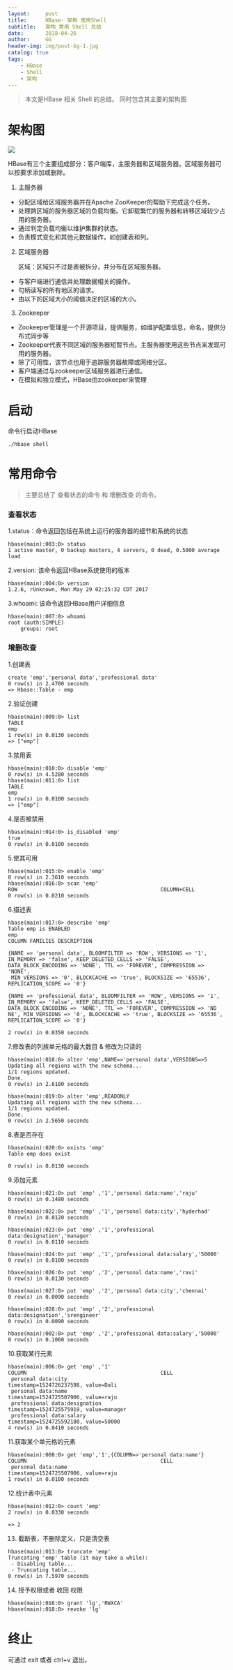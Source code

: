 ```yaml
---
layout:     post
title:      HBase- 架构 常用Shell
subtitle:   架构 常用 Shell 总结
date:       2018-04-26
author:     GG
header-img: img/post-bg-1.jpg
catalog: true
tags:
    - HBase
	- Shell
    - 架构
---
```




>  
>  本文是HBase 相关 Shell 的总结。
>  同时包含其主要的架构图
> 

#   架构图
![](E:/git/gg-lige.github.io/img/post-2018-04-26.jpg)

HBase有三个主要组成部分：客户端库，主服务器和区域服务器。区域服务器可以按要求添加或删除。

1. 主服务器
- 分配区域给区域服务器并在Apache ZooKeeper的帮助下完成这个任务。
- 处理跨区域的服务器区域的负载均衡。它卸载繁忙的服务器和转移区域较少占用的服务器。
- 通过判定负载均衡以维护集群的状态。
- 负责模式变化和其他元数据操作，如创建表和列。
2. 区域服务器

   区域：区域只不过是表被拆分，并分布在区域服务器。
- 与客户端进行通信并处理数据相关的操作。
- 句柄读写的所有地区的请求。
- 由以下的区域大小的阈值决定的区域的大小。
3. Zookeeper
- Zookeeper管理是一个开源项目，提供服务，如维护配置信息，命名，提供分布式同步等
- Zookeeper代表不同区域的服务器短暂节点。主服务器使用这些节点来发现可用的服务器。
- 除了可用性，该节点也用于追踪服务器故障或网络分区。
- 客户端通过与zookeeper区域服务器进行通信。
- 在模拟和独立模式，HBase由zookeeper来管理

#	启动
命令行启动HBase
```
./hbase shell
```

#   常用命令
> 主要总结了 查看状态的命令 和 增删改查 的命令。

###	查看状态
1.status：命令返回包括在系统上运行的服务器的细节和系统的状态
```
hbase(main):003:0> status
1 active master, 0 backup masters, 4 servers, 0 dead, 0.5000 average load
```
2.version: 该命令返回HBase系统使用的版本
```
hbase(main):004:0> version
1.2.6, rUnknown, Mon May 29 02:25:32 CDT 2017
```
3.whoami: 该命令返回HBase用户详细信息
```
hbase(main):007:0> whoami
root (auth:SIMPLE)
    groups: root
```
###	增删改查
1.创建表
```
create 'emp','personal data','professional data'
0 row(s) in 2.4700 seconds
=> Hbase::Table - emp
```
2.验证创建
```
hbase(main):009:0> list
TABLE                  
emp                            
1 row(s) in 0.0130 seconds
=> ["emp"]
```
3.禁用表
```
hbase(main):010:0> disable 'emp'
0 row(s) in 4.5280 seconds
hbase(main):011:0> list
TABLE                           
emp                           
1 row(s) in 0.0100 seconds
=> ["emp"]
```
4.是否被禁用
```
hbase(main):014:0> is_disabled 'emp'
true                             
0 row(s) in 0.0100 seconds
```
5.使其可用
```
hbase(main):015:0> enable 'emp'
0 row(s) in 2.3610 seconds
hbase(main):016:0> scan 'emp'
ROW                                              COLUMN+CELL
0 row(s) in 0.0210 seconds
```
6.描述表
```
hbase(main):017:0> describe 'emp'
Table emp is ENABLED                            
emp                             
COLUMN FAMILIES DESCRIPTION     

{NAME => 'personal data', BLOOMFILTER => 'ROW', VERSIONS => '1', IN_MEMORY => 'false', KEEP_DELETED_CELLS => 'FALSE', DATA_BLOCK_ENCODING => 'NONE', TTL => 'FOREVER', COMPRESSION => 'NONE',
 MIN_VERSIONS => '0', BLOCKCACHE => 'true', BLOCKSIZE => '65536', REPLICATION_SCOPE => '0'}    

{NAME => 'professional data', BLOOMFILTER => 'ROW', VERSIONS => '1', IN_MEMORY => 'false', KEEP_DELETED_CELLS => 'FALSE', DATA_BLOCK_ENCODING => 'NONE', TTL => 'FOREVER', COMPRESSION => 'NO
NE', MIN_VERSIONS => '0', BLOCKCACHE => 'true', BLOCKSIZE => '65536', REPLICATION_SCOPE => '0'}   

2 row(s) in 0.0350 seconds
```
7.修改表的列族单元格的最大数目 & 修改为只读的
```
hbase(main):018:0> alter 'emp',NAME=>'personal data',VERSIONS=>5
Updating all regions with the new schema...
1/1 regions updated.
Done.
0 row(s) in 2.6180 seconds

hbase(main):019:0> alter 'emp',READONLY
Updating all regions with the new schema...
1/1 regions updated.
Done.
0 row(s) in 2.5650 seconds
```
8.表是否存在
```
hbase(main):020:0> exists 'emp'
Table emp does exist 

0 row(s) in 0.0130 seconds
```
9.添加元素
```
hbase(main):021:0> put 'emp' ,'1','personal data:name','raju'
0 row(s) in 0.1480 seconds

hbase(main):022:0> put 'emp' ,'1','personal data:city','hyderhad'
0 row(s) in 0.0120 seconds

hbase(main):023:0> put 'emp' ,'1','professional data:designation','manager'
0 row(s) in 0.0110 seconds

hbase(main):024:0> put 'emp' ,'1','professional data:salary','50000'
0 row(s) in 0.0100 seconds

hbase(main):026:0> put 'emp' ,'2','personal data:name','ravi'
0 row(s) in 0.0130 seconds

hbase(main):027:0> put 'emp' ,'2','personal data:city','chennai'
0 row(s) in 0.0090 seconds

hbase(main):028:0> put 'emp' ,'2','professional data:designation','srengineer'
0 row(s) in 0.0090 seconds

hbase(main):002:0> put 'emp' ,'2','professional data:salary','50000'
0 row(s) in 0.1060 seconds
```
10.获取某行元素
```
hbase(main):006:0> get 'emp' ,'1'
COLUMN                                           CELL                                                     
 personal data:city                              timestamp=1524726237598, value=Dali                                                                                                         
 personal data:name                              timestamp=1524725507906, value=raju                                                                                                         
 professional data:designation                   timestamp=1524725575919, value=manager                                                                                                      
 professional data:salary                        timestamp=1524725592180, value=50000                                                                                                        
4 row(s) in 0.0410 seconds
```
11.获取某个单元格的元素
```
hbase(main):008:0> get 'emp','1',{COLUMN=>'personal data:name'}
COLUMN                                           CELL                            
 personal data:name                              timestamp=1524725507906, value=raju                                     
1 row(s) in 0.0100 seconds
```

12.统计表中元素
```
hbase(main):012:0> count 'emp'
2 row(s) in 0.0330 seconds

=> 2
```

13. 截断表，不删除定义，只是清空表
```
hbase(main):013:0> truncate 'emp'
Truncating 'emp' table (it may take a while):
 - Disabling table...
 - Truncating table...
0 row(s) in 7.5970 seconds
```

14. 授予权限或者 收回 权限
```
hbase(main):016:0> grant 'lg','RWXCA'
hbase(main):018:0> revoke 'lg'
```

#	终止

可通过 exit 或者 ctrl+v 退出。

